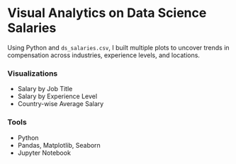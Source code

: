 # Visual Analytics on Data Science Salaries

Using Python and `ds_salaries.csv`, I built multiple plots to uncover trends in compensation across industries, experience levels, and locations.

### Visualizations

- Salary by Job Title
- Salary by Experience Level
- Country-wise Average Salary

### Tools

- Python
- Pandas, Matplotlib, Seaborn
- Jupyter Notebook

